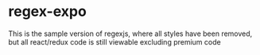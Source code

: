 # regex-expo

This is the sample version of regexjs, where all styles have been removed, but all react/redux code is still viewable excluding premium code
